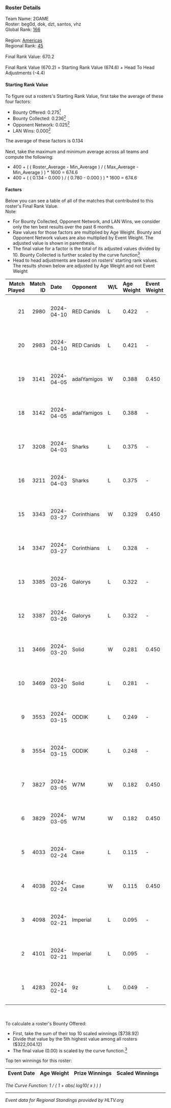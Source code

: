 ### Roster Details<br />
Team Name: 2GAME<br />
Roster: beg0d, dok, dzt, santos, vhz<br />
Global Rank: [166](../standings_global.md)<br />
<br />
Region: [Americas]( ../standings_americas.md)<br />
Regional Rank: [45]( ../standings_americas.md)<br />
<br />
Final Rank Value:  670.2<br />
<br />
Final Rank Value (670.2) = Starting Rank Value (674.6) + Head To Head Adjustments (-4.4)<br />

#### Starting Rank Value<br />
To figure out a rosters's Starting Rank Value, first take the average of these four factors:<br />
- Bounty Offered: 0.275[<sup>1</sup>](#table2)
- Bounty Collected: 0.236[<sup>2</sup>](#table1)
- Opponent Network: 0.025[<sup>2</sup>](#table1)
- LAN Wins: 0.000[<sup>2</sup>](#table1)

The average of these factors is 0.134<br />
<br />
Next, take the maximum and minimum average across all teams and compute the following:<br />
- 400 + ( ( Roster_Average - Min_Average ) / ( Max_Average - Min_Average ) ) * 1600 = 674.6
- 400 + ( ( 0.134 - 0.000 ) / ( 0.780 - 0.000 ) ) * 1600 = 674.6


#### Factors<br />
Below you can see a table of all of the matches that contributed to this roster's Final Rank Value.<br />
Note:<br />

- For Bounty Collected, Opponent Network, and LAN Wins, we consider only the ten best results over the past 6 months.
- Raw values for those factors are multiplied by Age Weight. Bounty and Opponent Network values are also multiplied by Event Weight. The adjusted value is shown in parenthesis.
- The final value for a factor is the total of its adjusted values divided by 10. Bounty Collected is further scaled by the curve function[<sup>3</sup>](#curveFunction)
- Head to head adjustments are based on rosters' starting rank values. The results shown below are adjusted by Age Weight and not Event Weight
<span id="table1"></span><br />


| Match Played | Match ID | Date       | Opponent    | W/L | Age Weight | Event Weight | Bounty Collected | Opponent Network | LAN Wins  | H2H Adj. | Roster                       |
| -: | -: | :- | :- | :- | :- | :- | :- | :- | :- | -: | :- |
|           21 |     2980 | 2024-04-10 | RED Canids  | L   | 0.422      | -            | -                | -                | -         |    -1.15 | beg0d, dok, dzt, santos, vhz |
|           20 |     2983 | 2024-04-10 | RED Canids  | L   | 0.421      | -            | -                | -                | -         |    -1.17 | beg0d, dok, dzt, santos, vhz |
|           19 |     3141 | 2024-04-05 | adalYamigos | W   | 0.388      | 0.450        | 0.000 (0.000)    | 0.062 (0.011)    | 0 (0.000) |     5.30 | beg0d, dok, dzt, santos, vhz |
|           18 |     3142 | 2024-04-05 | adalYamigos | L   | 0.388      | -            | -                | -                | -         |    -7.07 | beg0d, dok, dzt, santos, vhz |
|           17 |     3208 | 2024-04-03 | Sharks      | L   | 0.375      | -            | -                | -                | -         |    -1.84 | beg0d, dok, dzt, santos, vhz |
|           16 |     3211 | 2024-04-03 | Sharks      | L   | 0.375      | -            | -                | -                | -         |    -1.87 | beg0d, dok, dzt, santos, vhz |
|           15 |     3343 | 2024-03-27 | Corinthians | W   | 0.329      | 0.450        | 0.000 (0.000)    | 0.046 (0.007)    | 0 (0.000) |     2.97 | beg0d, dok, dzt, santos, vhz |
|           14 |     3347 | 2024-03-27 | Corinthians | L   | 0.328      | -            | -                | -                | -         |    -7.51 | beg0d, dok, dzt, santos, vhz |
|           13 |     3385 | 2024-03-26 | Galorys     | L   | 0.322      | -            | -                | -                | -         |    -2.36 | beg0d, dok, dzt, santos, vhz |
|           12 |     3387 | 2024-03-26 | Galorys     | L   | 0.322      | -            | -                | -                | -         |    -2.41 | beg0d, dok, dzt, santos, vhz |
|           11 |     3466 | 2024-03-20 | Solid       | W   | 0.281      | 0.450        | 0.025 (0.003)    | 0.825 (0.104)    | 0 (0.000) |     6.87 | beg0d, dok, dzt, santos, vhz |
|           10 |     3469 | 2024-03-20 | Solid       | L   | 0.281      | -            | -                | -                | -         |    -2.00 | beg0d, dok, dzt, santos, vhz |
|            9 |     3553 | 2024-03-15 | ODDIK       | L   | 0.249      | -            | -                | -                | -         |    -1.18 | beg0d, dok, dzt, santos, vhz |
|            8 |     3554 | 2024-03-15 | ODDIK       | L   | 0.248      | -            | -                | -                | -         |    -1.19 | beg0d, dok, dzt, santos, vhz |
|            7 |     3827 | 2024-03-05 | W7M         | W   | 0.182      | 0.450        | 0.007 (0.001)    | 0.531 (0.043)    | 0 (0.000) |     4.05 | beg0d, dok, dzt, santos, vhz |
|            6 |     3829 | 2024-03-05 | W7M         | W   | 0.182      | 0.450        | 0.007 (0.001)    | 0.531 (0.043)    | 0 (0.000) |     4.10 | beg0d, dok, dzt, santos, vhz |
|            5 |     4033 | 2024-02-24 | Case        | L   | 0.115      | -            | -                | -                | -         |    -0.69 | beg0d, dok, dzt, santos, vhz |
|            4 |     4038 | 2024-02-24 | Case        | W   | 0.115      | 0.450        | 0.029 (0.002)    | 0.795 (0.041)    | 0 (0.000) |     2.96 | beg0d, dok, dzt, santos, vhz |
|            3 |     4098 | 2024-02-21 | Imperial    | L   | 0.095      | -            | -                | -                | -         |    -0.11 | beg0d, dok, dzt, santos, vhz |
|            2 |     4101 | 2024-02-21 | Imperial    | L   | 0.095      | -            | -                | -                | -         |    -0.11 | beg0d, dok, dzt, santos, vhz |
|            1 |     4283 | 2024-02-14 | 9z          | L   | 0.049      | -            | -                | -                | -         |    -0.01 | beg0d, dok, dzt, santos, vhz |

<br />
<span id="table2"></span><br />
To calculate a roster's Bounty Offered:<br />

- First, take the sum of their top 10 scaled winnings ($738.92)
- Divide that value by the 5th highest value among all rosters ($322,004.12)
- The final value (0.00) is scaled by the curve function.[<sup>3</sup>](#curveFunction)

Top ten winnings for this roster:<br />

| Event Date | Age Weight | Prize Winnings | Scaled Winnings |
| :- | -: | :- | :- |


<span id="curveFunction"></span>_The Curve Function: 1 / ( 1 + abs( log10( x ) ) )_<br />

---
_Event data for Regional Standings provided by HLTV.org_<br />
